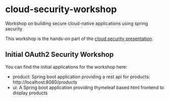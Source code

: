 # cloud-security-workshop
Workshop on building secure cloud-native applications using spring security

This workshop is the hands-on part of the [cloud security presentation](https://andifalk.github.io/security-cloud-presentation/index.html).

## Initial OAuth2 Security Workshop

You can find the initial applications for the workshop here:

* product: Spring boot application providing a rest api for products: http://localhost:8080/products
* ui: A Spring boot application providing thymeleaf based html frontend to display products
